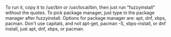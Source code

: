 To run it, copy it to /usr/bin or /usr/local/bin, then just run "fuzzyinstall" without the quotes. To pick package manager, just type in the package manager after fuzzyinstall.
Options for package manager are: apt, dnf, xbps, pacman. Don't use capitals, and not apt-get, pacman -S, xbps-install, or dnf install, just apt, dnf, xbps, or pacman.
